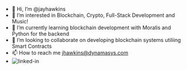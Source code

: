 - 👋 Hi, I’m @jayhawkins
- 👀 I’m interested in Blockchain, Crypto, Full-Stack Development and Music!
- 🌱 I’m currently learning blockchain development with Moralis and Python for the backend
- 💞️ I’m looking to collaborate on developing blockchain systems utiliing Smart Contracts
- 📫 How to reach me jhawkins@dynamasys.com
- [<img align="left" alt="linked-in" src="https://img.shields.io/badge/linkedin-%230077B5.svg?&style=for-the-badge&logo=linkedin&logoColor=white" />](https://www.linkedin.com/in/jayhawkins)

<!---
jayhawkins/jayhawkins is a ✨ special ✨ repository because its `README.md` (this file) appears on your GitHub profile.
You can click the Preview link to take a look at your changes.
--->
